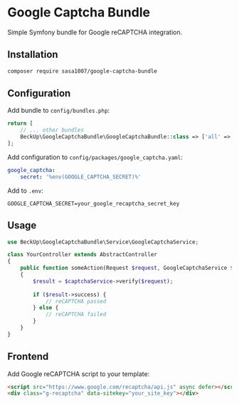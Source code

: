 # Google Captcha Bundle

Simple Symfony bundle for Google reCAPTCHA integration.

## Installation

```bash
composer require sasa1007/google-captcha-bundle
```

## Configuration

Add bundle to `config/bundles.php`:

```php
return [
    // ... other bundles
    BeckUp\GoogleCaptchaBundle\GoogleCaptchaBundle::class => ['all' => true],
];
```

Add configuration to `config/packages/google_captcha.yaml`:

```yaml
google_captcha:
    secret: '%env(GOOGLE_CAPTCHA_SECRET)%'
```

Add to `.env`:

```
GOOGLE_CAPTCHA_SECRET=your_google_recaptcha_secret_key
```

## Usage

```php
use BeckUp\GoogleCaptchaBundle\Service\GoogleCaptchaService;

class YourController extends AbstractController
{
    public function someAction(Request $request, GoogleCaptchaService $captchaService)
    {
        $result = $captchaService->verify($request);
        
        if ($result->success) {
            // reCAPTCHA passed
        } else {
            // reCAPTCHA failed
        }
    }
}
```

## Frontend

Add Google reCAPTCHA script to your template:

```html
<script src="https://www.google.com/recaptcha/api.js" async defer></script>
<div class="g-recaptcha" data-sitekey="your_site_key"></div>
``` 